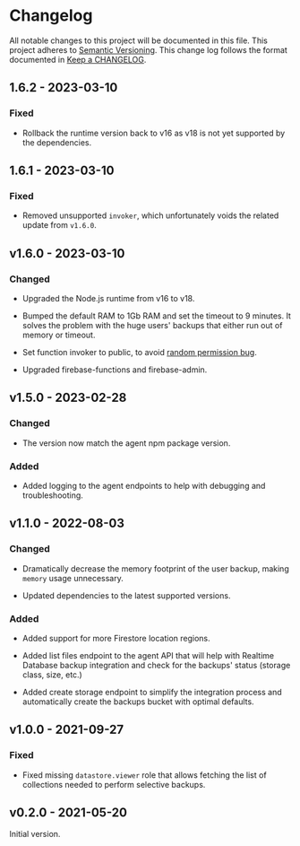 # Changelog

All notable changes to this project will be documented in this file.
This project adheres to [Semantic Versioning].
This change log follows the format documented in [Keep a CHANGELOG].

[semantic versioning]: https://semver.org
[keep a changelog]: https://keepachangelog.com

## 1.6.2 - 2023-03-10

### Fixed

- Rollback the runtime version back to v16 as v18 is not yet supported by the dependencies.

## 1.6.1 - 2023-03-10

### Fixed

- Removed unsupported `invoker`, which unfortunately voids the related update from `v1.6.0`.

## v1.6.0 - 2023-03-10

### Changed

- Upgraded the Node.js runtime from v16 to v18.

- Bumped the default RAM to 1Gb RAM and set the timeout to 9 minutes. It solves the problem with the huge users' backups that either run out of memory or timeout.

- Set function invoker to public, to avoid [random permission bug](https://github.com/firebase/firebase-tools/issues/3965#issuecomment-1006005316).

- Upgraded firebase-functions and firebase-admin.

## v1.5.0 - 2023-02-28

### Changed

- The version now match the agent npm package version.

### Added

- Added logging to the agent endpoints to help with debugging and troubleshooting.

## v1.1.0 - 2022-08-03

### Changed

- Dramatically decrease the memory footprint of the user backup, making `memory` usage unnecessary.

- Updated dependencies to the latest supported versions.

### Added

- Added support for more Firestore location regions.

- Added list files endpoint to the agent API that will help with Realtime Database backup integration and check for the backups' status (storage class, size, etc.)

- Added create storage endpoint to simplify the integration process and automatically create the backups bucket with optimal defaults.

## v1.0.0 - 2021-09-27

### Fixed

- Fixed missing `datastore.viewer` role that allows fetching the list of collections needed to perform selective backups.

## v0.2.0 - 2021-05-20

Initial version.
